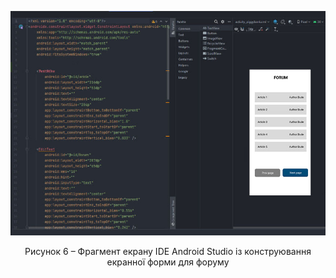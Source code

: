 ![ConstructUserInterface](/3-SoftwareConstruction/2-IDE/ConstructInterface.jpg)
<div align="center">
  <p>Рисунок 6 – Фрагмент екрану IDE Android Studio із конструювання екранної форми для форуму</p>
</div>
